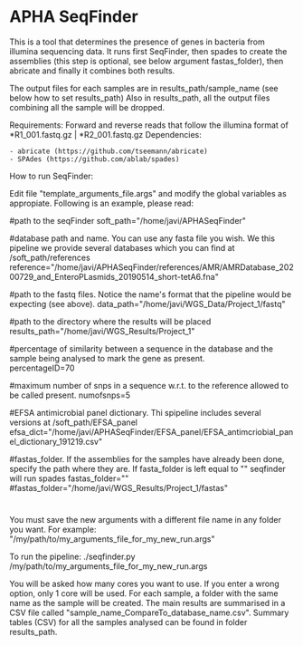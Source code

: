 # APHA SeqFinder
This is a tool that determines the presence of genes in bacteria from illumina sequencing data.
It runs first SeqFinder, then spades to create the assemblies (this step is optional, see below argument fastas_folder), then abricate and finally it combines both results.

The output files for each samples are in results_path/sample_name (see below how to set results_path)
Also in results_path, all the output files combining all the sample will be dropped.

Requirements: Forward and reverse reads that follow the illumina format of *R1_001.fastq.gz | *R2_001.fastq.gz
Dependencies: 

	- abricate (https://github.com/tseemann/abricate)
	- SPAdes (https://github.com/ablab/spades) 

How to run SeqFinder:

Edit file "template_arguments_file.args" and modify the global variables as appropiate. Following is an example, please read:

#path to the seqFinder
soft_path="/home/javi/APHASeqFinder"
 
#database path and name. You can use any fasta file you wish. We this pipeline we provide several databases which you can find at /soft_path/references
reference="/home/javi/APHASeqFinder/references/AMR/AMRDatabase_20200729_and_EnteroPLasmids_20190514_short-tetA6.fna"

#path to the fastq files. Notice the name's format that the pipeline would be expecting (see above). 
data_path="/home/javi/WGS_Data/Project_1/fastq"

#path to the directory where the results will be placed
results_path="/home/javi/WGS_Results/Project_1"

#percentage of similarity between a sequence in the database and the sample being analysed to mark the gene as present.  
percentageID=70

#maximum number of snps in a sequence w.r.t. to the reference allowed to be called present.
numofsnps=5

#EFSA antimicrobial panel dictionary. Thi spipeline includes several versions at /soft_path/EFSA_panel
efsa_dict="/home/javi/APHASeqFinder/EFSA_panel/EFSA_antimcriobial_panel_dictionary_191219.csv"

#fastas_folder. If the assemblies for the samples have already been done, specify the path where they are. If fasta_folder is left equal to "" seqfinder will run spades
fastas_folder=""
#fastas_folder="/home/javi/WGS_Results/Project_1/fastas"


#
#
#

You must save the new arguments with a different file name in any folder you want. For example: "/my/path/to/my_arguments_file_for_my_new_run.args"

To run the pipeline: ./seqfinder.py /my/path/to/my_arguments_file_for_my_new_run.args

You will be asked how many cores you want to use. If you enter a wrong option, only 1 core will be used. For each sample, a folder with the same name as the sample will be created. The main results are summarised in a CSV file called "sample_name_CompareTo_database_name.csv".
Summary tables (CSV) for all the samples analysed can be found in folder results_path.
